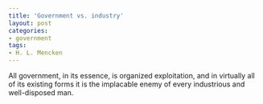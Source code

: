 ```yaml
---
title: 'Government vs. industry'
layout: post
categories:
- government
tags:
- H. L. Mencken
---
```


All government, in its essence, is organized exploitation, and in virtually all of its existing forms it is the implacable enemy of every industrious and well-disposed man.